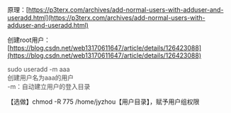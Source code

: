 原理：[https://p3terx.com/archives/add-normal-users-with-adduser-and-useradd.html](https://p3terx.com/archives/add-normal-users-with-adduser-and-useradd.html)

创建root用户：[https://blog.csdn.net/web13170611647/article/details/126423088](https://blog.csdn.net/web13170611647/article/details/126423088)

<font style="color:rgb(77, 77, 77);">sudo useradd -m aaa</font>  
<font style="color:rgb(77, 77, 77);">创建用户名为aaa的用户</font>  
<font style="color:rgb(77, 77, 77);">-m：自动建立用户的登入目录</font>

【选做】chmod -R 775 /home/jyzhou【用户目录】，赋予用户组权限

